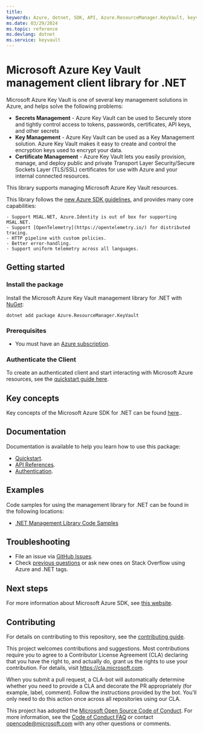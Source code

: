 ```yaml
---
title: 
keywords: Azure, dotnet, SDK, API, Azure.ResourceManager.KeyVault, keyvault
ms.date: 03/29/2024
ms.topic: reference
ms.devlang: dotnet
ms.service: keyvault
---
```

# Microsoft Azure Key Vault management client library for .NET

Microsoft Azure Key Vault is one of several key management solutions in Azure, and helps solve the following problems:

- **Secrets Management** - Azure Key Vault can be used to Securely store and tightly control access to tokens, passwords, certificates, API keys, and other secrets
- **Key Management** - Azure Key Vault can be used as a Key Management solution. Azure Key Vault makes it easy to create and control the encryption keys used to encrypt your data.
- **Certificate Management** - Azure Key Vault lets you easily provision, manage, and deploy public and private Transport Layer Security/Secure Sockets Layer (TLS/SSL) certificates for use with Azure and your internal connected resources.

This library supports managing Microsoft Azure Key Vault resources.

This library follows the [new Azure SDK guidelines](https://azure.github.io/azure-sdk/general_introduction.html), and provides many core capabilities:

    - Support MSAL.NET, Azure.Identity is out of box for supporting MSAL.NET.
    - Support [OpenTelemetry](https://opentelemetry.io/) for distributed tracing.
    - HTTP pipeline with custom policies.
    - Better error-handling.
    - Support uniform telemetry across all languages.

## Getting started

### Install the package

Install the Microsoft Azure Key Vault management library for .NET with [NuGet](https://www.nuget.org/):

```dotnetcli
dotnet add package Azure.ResourceManager.KeyVault
```

### Prerequisites

- You must have an [Azure subscription](https://azure.microsoft.com/free/dotnet/).

### Authenticate the Client

To create an authenticated client and start interacting with Microsoft Azure resources, see the [quickstart guide here](https://github.com/Azure/azure-sdk-for-net/blob/main/doc/dev/mgmt_quickstart.md).

## Key concepts

Key concepts of the Microsoft Azure SDK for .NET can be found [here](https://azure.github.io/azure-sdk/dotnet_introduction.html)..

## Documentation

Documentation is available to help you learn how to use this package:

- [Quickstart](https://github.com/Azure/azure-sdk-for-net/blob/main/doc/dev/mgmt_quickstart.md).
- [API References](/dotnet/api/?view=azure-dotnet).
- [Authentication](https://github.com/Azure/azure-sdk-for-net/blob/main/sdk/identity/Azure.Identity/README.md).

## Examples

Code samples for using the management library for .NET can be found in the following locations:

- [.NET Management Library Code Samples](https://learn.microsoft.com/samples/browse/?branch=master&languages=csharp&term=managing%20using%20Azure%20.NET%20SDK)

## Troubleshooting

- File an issue via [GitHub Issues](https://github.com/Azure/azure-sdk-for-net/issues).
- Check [previous questions](https://stackoverflow.com/questions/tagged/azure+.net) or ask new ones on Stack Overflow using Azure and .NET tags.

## Next steps

For more information about Microsoft Azure SDK, see [this website](https://azure.github.io/azure-sdk/).

## Contributing

For details on contributing to this repository, see the [contributing
guide][cg].

This project welcomes contributions and suggestions. Most contributions
require you to agree to a Contributor License Agreement (CLA) declaring
that you have the right to, and actually do, grant us the rights to use
your contribution. For details, visit <https://cla.microsoft.com>.

When you submit a pull request, a CLA-bot will automatically determine
whether you need to provide a CLA and decorate the PR appropriately
(for example, label, comment). Follow the instructions provided by the
bot. You'll only need to do this action once across all repositories
using our CLA.

This project has adopted the [Microsoft Open Source Code of Conduct][coc]. For
more information, see the [Code of Conduct FAQ][coc_faq] or contact
<opencode@microsoft.com> with any other questions or comments.

<!-- LINKS -->
[cg]: https://github.com/Azure/azure-sdk-for-net/blob/main/sdk/resourcemanager/Azure.ResourceManager/docs/CONTRIBUTING.md
[coc]: https://opensource.microsoft.com/codeofconduct/
[coc_faq]: https://opensource.microsoft.com/codeofconduct/faq/

